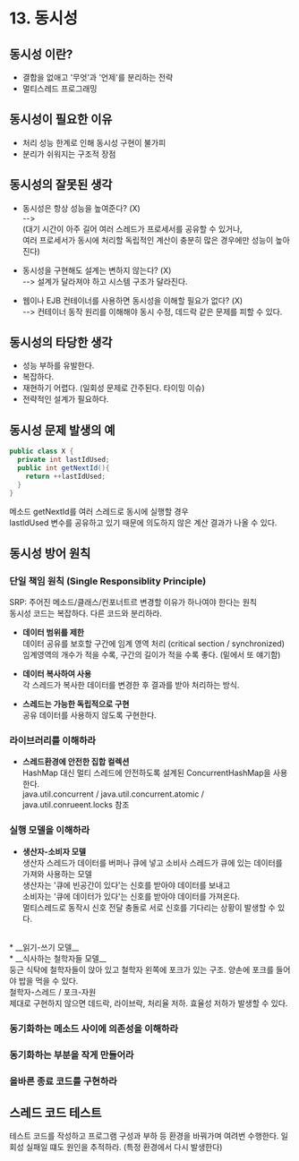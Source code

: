# 13. 동시성

## 동시성 이란?
- 결합을 없애고 '무엇'과 '언제'를 분리하는 전략
- 멀티스레드 프로그래밍

## 동시성이 필요한 이유
- 처리 성능 한계로 인해 동시성 구현이 불가피
- 분리가 쉬워지는 구조적 장점

## 동시성의 잘못된 생각
- 동시성은 항상 성능을 높여준다? (X)
<br> --> 
<br>(대기 시간이 아주 길어 여러 스레드가 프로세서를 공유할 수 있거나, 
<br>여러 프로세서가 동시에 처리할 독립적인 계산이 충분히 많은 경우에만 성능이 높아진다)

- 동시성을 구현해도 설계는 변하지 않는다? (X)
<br> --> 설계가 달라져야 하고 시스템 구조가 달라진다.

- 웹이나 EJB 컨테이너를 사용하면 동시성을 이해할 필요가 없다? (X)
<br> --> 컨테이너 동작 원리를 이해해야 동시 수정, 데드락 같은 문제를 피할 수 있다.

## 동시성의 타당한 생각
- 성능 부하를 유발한다.
- 복잡하다.
- 재현하기 어렵다. (일회성 문제로 간주된다. 타이밍 이슈)
- 전략적인 설계가 필요하다.

## 동시성 문제 발생의 예
```java
public class X {
  private int lastIdUsed;
  public int getNextId(){
    return ++lastIdUsed;
  }
}
```
메소드 getNextId를 여러 스레드로 동시에 실행할 경우 
<br>lastIdUsed 변수를 공유하고 있기 때문에 의도하지 않은 계산 결과가 나올 수 있다.

## 동시성 방어 원칙

### 단일 책임 원칙 (Single Responsiblity Principle)
SRP: 주어진 메소드/클래스/컨포너트르 변경할 이유가 하나여야 한다는 원칙
<br>동시성 코드는 복잡하다. 다른 코드와 분리하라.

* __데이터 범위를 제한__
<br>데이터 공유를 보호할 구간에 임계 영역 처리 (critical section / synchronized)
<br>임계영역의 개수가 적을 수록, 구간의 길이가 적을 수록 좋다. (밑에서 또 얘기함)

* __데이터 복사하여 사용__
<br>각 스레드가 복사한 데이터를 변경한 후 결과를 받아 처리하는 방식.

* __스레드는 가능한 독립적으로 구현__
<br>공유 데이터를 사용하지 않도록 구현한다.

### 라이브러리를 이해하라
* __스레드환경에 안전한 집합 컬렉션__
<br>HashMap 대신 멀티 스레드에 안전하도록 설계된 ConcurrentHashMap을 사용한다.
<br>java.util.concurrent / java.util.concurrent.atomic / java.util.conrueent.locks 참조

### 실행 모델을 이해하라
* __생산자-소비자 모델__
<br>생산자 스레드가 데이터를 버퍼나 큐에 넣고 소비사 스레드가 큐에 있는 데이터를 가져와 사용하는 모델
<br>생산자는 '큐에 빈공간이 있다'는 신호를 받아야 데이터를 보내고
<br>소비자는 '큐에 데이터가 있다'는 신호를 받아야 데이터를 가져온다.
<br>멀티스레드로 동작시 신호 전달 충돌로 서로 신호를 기다리는 상황이 발생할 수 있다.
<br>
* __읽기-쓰기 모델__
<br>
* __식사하는 철학자들 모델__
<br>둥근 식탁에 철학자들이 앉아 있고 철학자 왼쪽에 포크가 있는 구조. 양손에 포크를 들어야 밥을 먹을 수 있다.
<br>철학자-스레드 / 포크-자원
<br>제대로 구현하지 않으면 데드락, 라이브락, 처리율 저하. 효율성 저하가 발생할 수 있다.

### 동기화하는 메소드 사이에 의존성을 이해하라

### 동기화하는 부분을 작게 만들어라

### 올바른 종료 코드를 구현하라

## 스레드 코드 테스트
테스트 코드를 작성하고 프로그램 구성과 부하 등 환경을 바꿔가며 여려번 수행한다.
일회성 실패일 떄도 원인을 추적하라. (특정 환경에서 다시 발생한다)


